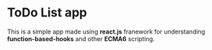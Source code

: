 # ToDo List app
This is a simple app made using **react.js** franework for understanding **function-based-hooks** and other **ECMA6** scripting.


